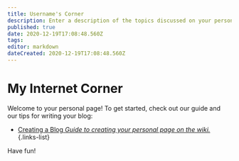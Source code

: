 ```yaml
---
title: Username's Corner
description: Enter a description of the topics discussed on your personal page.
published: true
date: 2020-12-19T17:08:48.560Z
tags: 
editor: markdown
dateCreated: 2020-12-19T17:08:48.560Z
---
```


# My Internet Corner

Welcome to your personal page! To get started, check out our guide and our tips for writing your blog:

- [Creating a Blog *Guide to creating your personal page on the wiki.*](https://www.supermemo.wiki/en/blogs/creating-a-blog)
{.links-list}

Have fun!